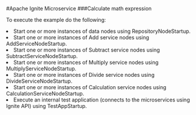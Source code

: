 #Apache Ignite Microservice
###Calculate math expression

To execute the example do the following:
<lu>
<li>
Start one or more instances of data nodes using RepositoryNodeStartup.
</li>
<li>
Start one or more instances of Add service nodes using AddServiceNodeStartup.
</li>
<li>
Start one or more instances of Subtract service nodes using SubtractServiceNodeStartup.
</li>
<li>
Start one or more instances of Multiply service nodes using MultiplyServiceNodeStartup.
</li>
<li>
Start one or more instances of Divide service nodes using DivideServiceNodeStartup.
</li>
<li>
Start one or more instances of Calculation service nodes using CalculationServiceNodeStartup.
</li>
<li>
Execute an internal test application (connects to the microservices using Ignite API) using TestAppStartup.
</li>
</lu>
